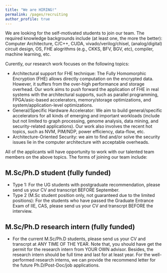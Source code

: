 ```yaml
---
title: "We are HIRING!"
permalink: /pages/recruiting
author_profile: true
---
```


We are looking for the self-motivated students to join our team. The required knowledge backgrounds include (at least one, the more the better): Computer Architecture, C/C++, CUDA, vivado/verilog/chisel, (analog/digital) circuit design, OS, FHE alogrithms (e.g., CKKS, BFV, BGV, etc), compiler, machine learning, etc. 

Curently, our research work focuses on the following topics:

+ Architectural support for FHE technique: The Fully Homomorphic Encryption (FHE) allows directly computation on the encrypted data. However, it suffers from the over-high performance and storage overhead. Our work aims to push forward the application of FHE in real systems with the architectural supports, such as parallel programming, FPGA/asic-based accelerators, memory/storage optimizations, and system/application-level optimizations.
+ General/Specific Hardware Accelerator: We aim to build general/specific accelerators for all kinds of emerging and important workloads (include but not limited to graph processing, genome analysis, data mining, and security-related applications). Our work also involves the recent hot topics, such as NVM, PIM/NDP, power efficiency, data-flow, etc.
+ Architecture-Oriented Security: we aim to find and/or solve the security issues lie in the computer architecture with acceptable overheads. 

All of the applicants will have opportunity to work with our talented team members on the above topics. The forms of joining our team include:

## M.Sc/Ph.D student (fully funded)
+ Type 1: For the UG students with postgraduate recommendation, please send us your CV and transcript BEFORE September.
+ Type 2 (M.Sc student position only, not guaranteed due to the limited positions): For the students who have passed the Graduate Entrance Exam of IIE, CAS, please send us your CV and transcrpt BEFORE the interview.

## M.Sc/Ph.D research intern (fully funded)
+ For the current M.Sc/Ph.D students, please send us your CV and transcrpt at ANY TIME OF THE YEAR. Note that, you should have get the permit for the research intern from YOUR OWN advisor. Besides, the research intern should be full time and last for at least year. For the well-performed research interns, we can provide the recommend letter for the future Ph.D/Post-Doc/job applications.